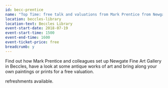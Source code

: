 ```yaml
---
id: becc-prentice
name: "Top Time: free talk and valuations from Mark Prentice from Newgate Fine Art Gallery, Beccles"
location: beccles-library
location-text: Beccles Library
event-start-date: 2018-07-19
event-start-time: 1500
event-end-time: 1600
event-ticket-price: free
breadcrumb: y
---
```


Find out how Mark Prentice and colleagues set up Newgate Fine Art Gallery in Beccles, have a look at some antique works of art and bring along your own paintings or prints for a free valuation.

refreshments available.
